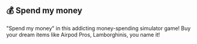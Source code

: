 💰 Spend my money
---
\"Spend my money\" in this addicting money-spending simulator game! Buy your dream items like Airpod Pros, Lamborghinis, you name it!
